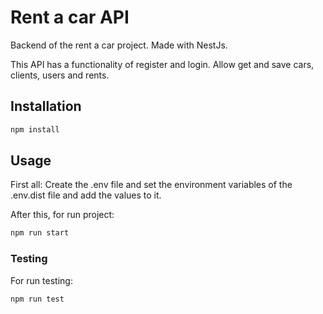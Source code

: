 # Rent a car API

Backend of the rent a car project. Made with NestJs.
 
This API has a functionality of register and login. Allow get and save cars, clients, users and rents.   

## Installation

```bash
npm install
```

## Usage
First all: Create the .env file and set the environment variables of the .env.dist file and add the values to it.

After this, for run project:
```bash
npm run start
``` 

### Testing
For run testing:
```bash
npm run test
``` 